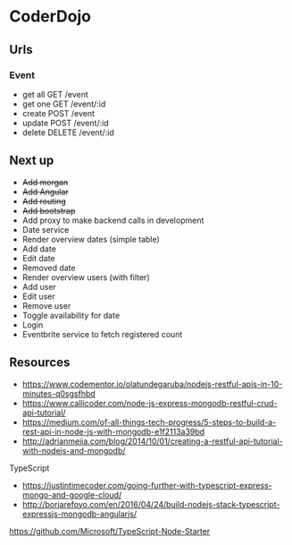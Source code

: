 # CoderDojo

## Urls

### Event

- get all GET /event
- get one GET /event/:id
- create POST /event
- update POST /event/:id
- delete DELETE /event/:id


## Next up

- ~~Add morgan~~
- ~~Add Angular~~
- ~~Add routing~~
- ~~Add bootstrap~~
- Add proxy to make backend calls in development
- Date service
- Render overview dates (simple table)
- Add date
- Edit date
- Removed date
- Render overview users (with filter)
- Add user
- Edit user
- Remove user
- Toggle availability for date
- Login
- Eventbrite service to fetch registered count

## Resources

- https://www.codementor.io/olatundegaruba/nodejs-restful-apis-in-10-minutes-q0sgsfhbd
- https://www.callicoder.com/node-js-express-mongodb-restful-crud-api-tutorial/
- https://medium.com/of-all-things-tech-progress/5-steps-to-build-a-rest-api-in-node-js-with-mongodb-e1f2113a39bd
- http://adrianmejia.com/blog/2014/10/01/creating-a-restful-api-tutorial-with-nodejs-and-mongodb/

TypeScript

- https://justintimecoder.com/going-further-with-typescript-express-mongo-and-google-cloud/
- http://borjarefoyo.com/en/2016/04/24/build-nodejs-stack-typescript-expressjs-mongodb-angularjs/

https://github.com/Microsoft/TypeScript-Node-Starter